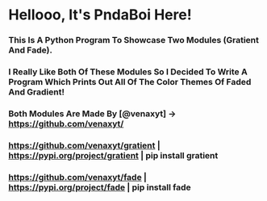 # Hellooo, It's PndaBoi Here!

### This Is A Python Program To Showcase Two Modules (Gratient And Fade).

### I Really Like Both Of These Modules So I Decided To Write A Program Which Prints Out All Of The Color Themes Of Faded And Gradient!

### Both Modules Are Made By [@venaxyt] -> https://github.com/venaxyt/

### https://github.com/venaxyt/gratient | https://pypi.org/project/gratient | pip install gratient

### https://github.com/venaxyt/fade | https://pypi.org/project/fade | pip install fade
